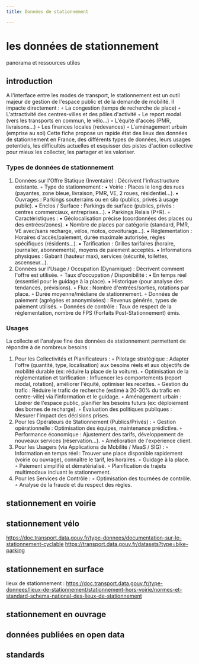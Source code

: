 ```yaml
---
title: Données de stationnement 

---
```


# les données de stationnement
panorama et ressources utiles

## introduction
A l'interface entre les modes de transport, le stationnement est un outil majeur de gestion de l'espace public et de la demande de mobilité. Il impacte directement :
◦ La congestion (temps de recherche de place)
◦ L'attractivité des centres-villes et des pôles d'activité
◦ Le report modal (vers les transports en commun, le vélo...)
◦ L'équité d'accès (PMR, livraisons...)
◦ Les finances locales (redevances)
◦ L'aménagement urbain (emprise au sol)
Cette fiche propose un rapide état des lieux des données de stationnement en France, des différents types de données, leurs usages potentiels, les difficultés actuelles et esquisser des pistes d'action collective pour mieux les collecter, les partager et les valoriser.

### Types de données de stationnement
1. Données sur l'Offre Statique (Inventaire) : Décrivent l'infrastructure existante.
   ◦ Type de stationnement :
   ▪ Voirie : Places le long des rues (payantes, zone bleue, livraison, PMR, VE, 2 roues, résidentiel...).
   ▪ Ouvrages : Parkings souterrains ou en silo (publics, privés à usage public).
   ▪ Enclos / Surface : Parkings de surface (publics, privés : centres commerciaux, entreprises...).
   ▪ Parkings Relais (P+R).
   ◦ Caractéristiques :
   ▪ Géolocalisation précise (coordonnées des places ou des entrées/zones).
   ▪ Nombre de places par catégorie (standard, PMR, VE avec/sans recharge, vélos, motos, covoiturage...).
   ▪ Réglementation : Horaires d'accès/paiement, durée maximale autorisée, règles spécifiques (résidents...).
   ▪ Tarification : Grilles tarifaires (horaire, journalier, abonnements), moyens de paiement acceptés.
   ▪ Informations physiques : Gabarit (hauteur max), services (sécurité, toilettes, ascenseur...).
2. Données sur l'Usage / Occupation (Dynamique) : Décrivent comment l'offre est utilisée.
   ◦ Taux d'occupation / Disponibilité :
   ▪ En temps réel (essentiel pour le guidage à la place).
   ▪ Historique (pour analyse des tendances, prévisions).
   ◦ Flux : Nombre d'entrées/sorties, rotations par place.
   ◦ Durée moyenne/médiane de stationnement.
   ◦ Données de paiement (agrégées et anonymisées) : Revenus générés, types de paiement utilisés.
   ◦ Données de contrôle : Taux de respect de la réglementation, nombre de FPS (Forfaits Post-Stationnement) émis.

### Usages
La collecte et l'analyse fine des données de stationnement permettent de répondre à de nombreux besoins :

1. Pour les Collectivités et Planificateurs :
        ◦ Pilotage stratégique : Adapter l'offre (quantité, type, localisation) aux besoins réels et aux objectifs de mobilité durable (ex: réduire la place de la voiture).
        ◦ Optimisation de la réglementation et tarification : Influencer les comportements (report modal, rotation), améliorer l'équité, optimiser les recettes.
        ◦ Gestion du trafic : Réduire le trafic de recherche (estimé à 20-30% du trafic en centre-ville) via l'information et le guidage.
        ◦ Aménagement urbain : Libérer de l'espace public, planifier les besoins futurs (ex: déploiement des bornes de recharge).
        ◦ Évaluation des politiques publiques : Mesurer l'impact des décisions prises.
2. Pour les Opérateurs de Stationnement (Publics/Privés) :
        ◦ Gestion opérationnelle : Optimisation des équipes, maintenance prédictive.
        ◦ Performance économique : Ajustement des tarifs, développement de nouveaux services (réservation...).
        ◦ Amélioration de l'expérience client.
3. Pour les Usagers (via Applications de Mobilité / MaaS / SIG) :
        ◦ Information en temps réel : Trouver une place disponible rapidement (voirie ou ouvrage), connaître le tarif, les horaires.
        ◦ Guidage à la place.
        ◦ Paiement simplifié et dématérialisé.
        ◦ Planification de trajets multimodaux incluant le stationnement.
4. Pour les Services de Contrôle :
        ◦ Optimisation des tournées de contrôle.
        ◦ Analyse de la fraude et du respect des règles.
    
## stationnement en voirie

## stationnement vélo
https://doc.transport.data.gouv.fr/type-donnees/documentation-sur-le-stationnement-cyclable 
https://transport.data.gouv.fr/datasets?type=bike-parking

## stationnement en surface
lieux de stationnement : https://doc.transport.data.gouv.fr/type-donnees/lieux-de-stationnement/stationnement-hors-voirie/normes-et-standard-schema-national-des-lieux-de-stationnement 

## stationnement en ouvrage

## données publiées en open data


## standards
